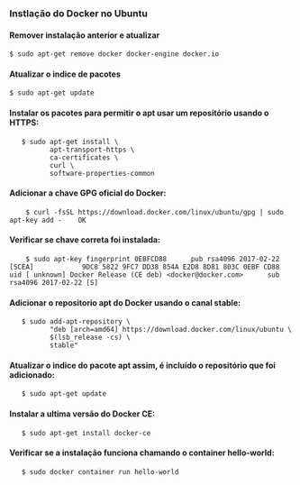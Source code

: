 ### Instlação do Docker no Ubuntu

#### Remover instalação anterior e atualizar

    $ sudo apt-get remove docker docker-engine docker.io

#### Atualizar o indice de pacotes 

    $ sudo apt-get update

#### Instalar os pacotes para permitir o apt usar um repositório usando o HTTPS:

       $ sudo apt-get install \        
              apt-transport-https \        
              ca-certificates \        
              curl \        
              software-properties-common

#### Adicionar a chave GPG oficial do Docker:

        $ curl -fsSL https://download.docker.com/linux/ubuntu/gpg | sudo apt-key add -    OK


#### Verificar se chave correta foi instalada:

        $ sudo apt-key fingerprint 0EBFCD88      pub rsa4096 2017-02-22 [SCEA]            9DC8 5822 9FC7 DD38 854A E2D8 8D81 803C 0EBF CD88      uid [ unknown] Docker Release (CE deb) <docker@docker.com>      sub rsa4096 2017-02-22 [S]

#### Adicionar o repositorio apt do Docker usando o canal stable:

       $ sudo add-apt-repository \        
              "deb [arch=amd64] https://download.docker.com/linux/ubuntu \        
              $(lsb_release -cs) \        
              stable"

#### Atualizar o indice do pacote apt assim, é incluído o repositório que foi adicionado:

       $ sudo apt-get update

#### Instalar a ultima versão do Docker CE:

       $ sudo apt-get install docker-ce


#### Verificar se a instalação funciona chamando o container hello-world:

       $ sudo docker container run hello-world




